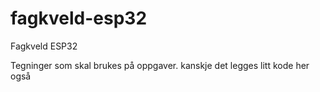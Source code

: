 # fagkveld-esp32
Fagkveld ESP32

Tegninger som skal brukes på oppgaver. kanskje det legges litt kode her også
